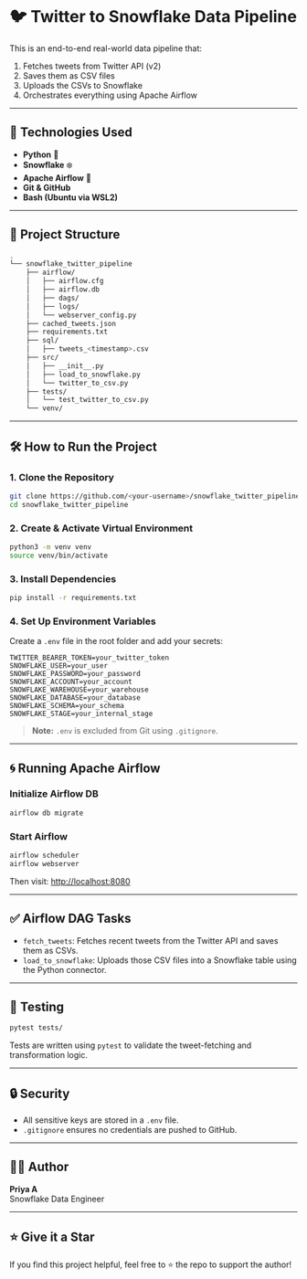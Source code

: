 # 🐦 Twitter to Snowflake Data Pipeline

This is an end-to-end real-world data pipeline that:

1. Fetches tweets from Twitter API (v2)
2. Saves them as CSV files
3. Uploads the CSVs to Snowflake
4. Orchestrates everything using Apache Airflow

---

## 🚀 Technologies Used

- **Python** 🐍
- **Snowflake** ❄️
- **Apache Airflow** 🛫
- **Git & GitHub**
- **Bash (Ubuntu via WSL2)**

---

## 📁 Project Structure

```bash
.
└── snowflake_twitter_pipeline
    ├── airflow/
    │   ├── airflow.cfg
    │   ├── airflow.db
    │   ├── dags/
    │   ├── logs/
    │   └── webserver_config.py
    ├── cached_tweets.json
    ├── requirements.txt
    ├── sql/
    │   ├── tweets_<timestamp>.csv
    ├── src/
    │   ├── __init__.py
    │   ├── load_to_snowflake.py
    │   └── twitter_to_csv.py
    ├── tests/
    │   └── test_twitter_to_csv.py
    └── venv/
```

---

## 🛠️ How to Run the Project

### 1. Clone the Repository

```bash
git clone https://github.com/<your-username>/snowflake_twitter_pipeline.git
cd snowflake_twitter_pipeline
```

### 2. Create & Activate Virtual Environment

```bash
python3 -m venv venv
source venv/bin/activate
```

### 3. Install Dependencies

```bash
pip install -r requirements.txt
```

### 4. Set Up Environment Variables

Create a `.env` file in the root folder and add your secrets:

```
TWITTER_BEARER_TOKEN=your_twitter_token
SNOWFLAKE_USER=your_user
SNOWFLAKE_PASSWORD=your_password
SNOWFLAKE_ACCOUNT=your_account
SNOWFLAKE_WAREHOUSE=your_warehouse
SNOWFLAKE_DATABASE=your_database
SNOWFLAKE_SCHEMA=your_schema
SNOWFLAKE_STAGE=your_internal_stage
```

> **Note:** `.env` is excluded from Git using `.gitignore`.

---

## 🌀 Running Apache Airflow

### Initialize Airflow DB

```bash
airflow db migrate
```

### Start Airflow

```bash
airflow scheduler
airflow webserver
```

Then visit: [http://localhost:8080](http://localhost:8080)

---

## ✅ Airflow DAG Tasks

- `fetch_tweets`: Fetches recent tweets from the Twitter API and saves them as CSVs.
- `load_to_snowflake`: Uploads those CSV files into a Snowflake table using the Python connector.

---

## 🧪 Testing

```bash
pytest tests/
```

Tests are written using `pytest` to validate the tweet-fetching and transformation logic.

---

## 🔒 Security

- All sensitive keys are stored in a `.env` file.
- `.gitignore` ensures no credentials are pushed to GitHub.

---

## 👩‍💻 Author

**Priya A**  
Snowflake Data Engineer

---

## ⭐️ Give it a Star

If you find this project helpful, feel free to ⭐️ the repo to support the author!
